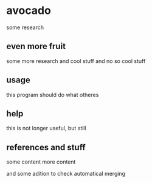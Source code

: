 # avocado
some research

## even more fruit
some more research and cool stuff and no so cool stuff

## usage
this program should do what otheres 

## help
this is not longer useful, but still


## references and stuff
 some content
 more content

and some adition to check automatical merging 
